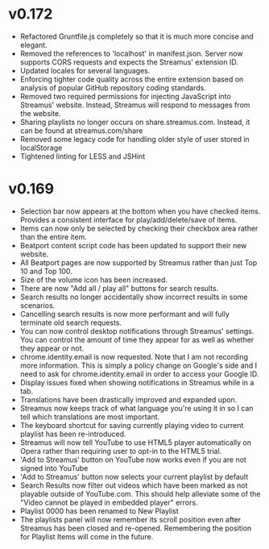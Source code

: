 v0.172
======

- Refactored Gruntfile.js completely so that it is much more concise and elegant.
- Removed the references to 'localhost' in manifest.json. Server now supports CORS requests and expects the Streamus' extension ID.
- Updated locales for several languages.
- Enforcing tighter code quality across the entire extension based on analysis of popular GitHub repository coding standards.
- Removed two required permissions for injecting JavaScript into Streamus' website. Instead, Streamus will respond to messages from the website.
- Sharing playlists no longer occurs on share.streamus.com. Instead, it can be found at streamus.com/share
- Removed some legacy code for handling older style of user stored in localStorage
- Tightened linting for LESS and JSHint

v0.169
======

- Selection bar now appears at the bottom when you have checked items. Provides a consistent interface for play/add/delete/save of items.
- Items can now only be selected by checking their checkbox area rather than the entire item. 
- Beatport content script code has been updated to support their new website.
- All Beatport pages are now supported by Streamus rather than just Top 10 and Top 100.
- Size of the volume icon has been increased.
- There are now "Add all / play all" buttons for search results.
- Search results no longer accidentally show incorrect results in some scenarios.
- Cancelling search results is now more performant and will fully terminate old search requests.
- You can now control desktop notifications through Streamus' settings. You can control the amount of time they appear for as well as whether they appear or not.
- chrome.identity.email is now requested. Note that I am not recording more information. This is simply a policy change on Google's side and I need to ask for chrome.identity.email in order to access your Google ID.
- Display issues fixed when showing notifications in Streamus while in a tab.
- Translations have been drastically improved and expanded upon.
- Streamus now keeps track of what language you're using it in so I can tell which translations are most important.
- The keyboard shortcut for saving currently playing video to current playlist has been re-introduced.
- Streamus will now tell YouTube to use HTML5 player automatically on Opera rather than requiring user to opt-in to the HTML5 trial.
- 'Add to Streamus' button on YouTube now works even if you are not signed into YouTube
- 'Add to Streamus' button now selects your current playlist by default
- Search Results now filter out videos which have been marked as not playable outside of YouTube.com. This should help alleviate some of the "Video cannot be played in embedded player" errors.
- Playlist 0000 has been renamed to New Playlist
- The playlists panel will now remember its scroll position even after Streamus has been closed and re-opened. Remembering the position for Playlist Items will come in the future.